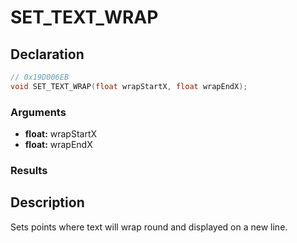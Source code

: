 # SET_TEXT_WRAP

## Declaration
```cpp
// 0x19D006EB
void SET_TEXT_WRAP(float wrapStartX, float wrapEndX);
```

### Arguments
- **float:** wrapStartX
- **float:** wrapEndX

### Results

## Description
Sets points where text will wrap round and displayed on a new line.